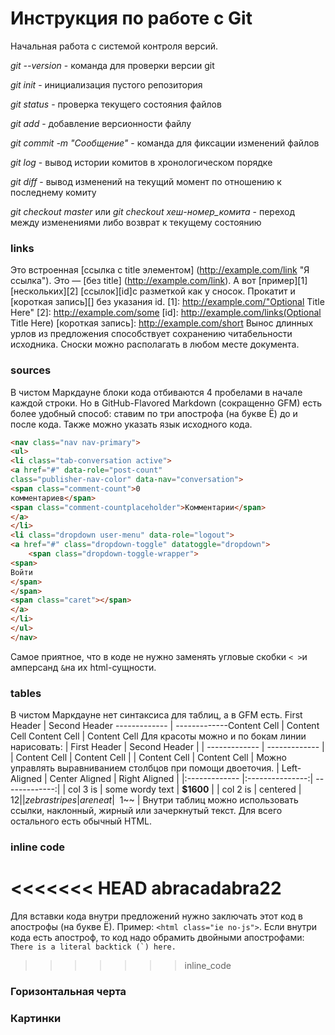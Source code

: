 # Инструкция по работе с Git

Начальная работа с системой контроля версий.

*git --version* - команда для проверки версии git

*git init* - инициализация пустого репозитория

*git status* - проверка текущего состояния файлов

*git add* - добавление версионности файлу

*git commit -m "Сообщение"* - команда для фиксации изменений файлов

*git log* - вывод истории комитов в хронологическом порядке

*git diff* - вывод изменений на текущий момент по отношению к последнему комиту

*git checkout master* или *git checkout хеш-номер_комита* - переход между изменениями либо возврат к текущему состоянию

### links

Это встроенная [ссылка с title элементом]
(http://example.com/link "Я ссылка"). Это — [без title]
(http://example.com/link).
А вот [пример][1] [нескольких][2] [ссылок][id]с
разметкой как у сносок. Прокатит и [короткая запись][]
без указания id.
[1]: http://example.com/"Optional Title Here"
[2]: http://example.com/some
[id]: http://example.com/links(Optional Title Here)
[короткая запись]: http://example.com/short
Вынос длинных урлов из предложения способствует
сохранению читабельности исходника. Сноски можно
располагать в любом месте документа.

### sources

В чистом Маркдауне блоки кода отбиваются 4 пробелами в
начале каждой строки.
Но в GitHub-Flavored Markdown (сокращенно GFM) есть
более удобный способ: ставим по три апострофа (на букве
Ё) до и после кода. Также можно указать язык исходного
кода.
```html
<nav class="nav nav-primary">
<ul>
<li class="tab-conversation active">
<a href="#" data-role="post-count"
class="publisher-nav-color" data-nav="conversation">
<span class="comment-count">0
комментариев</span>
<span class="comment-countplaceholder">Комментарии</span>
</a>
</li>
<li class="dropdown user-menu" data-role="logout">
<a href="#" class="dropdown-toggle" datatoggle="dropdown">
    <span class="dropdown-toggle-wrapper">
<span>
Войти
</span>
</span>
<span class="caret"></span>
</a>
</li>
</ul>
</nav>
```
Самое приятное, что в коде не нужно заменять угловые
скобки `< >`и амперсанд `&`на их html-сущности.

### tables

В чистом Маркдауне нет синтаксиса для таблиц, а в GFM
есть.
First Header | Second Header
------------- | -------------Content Cell | Content Cell
Content Cell | Content Cell
Для красоты можно и по бокам линии нарисовать:
| First Header | Second Header |
| ------------- | ------------- |
| Content Cell | Content Cell |
| Content Cell | Content Cell |
Можно управлять выравниванием столбцов при помощи
двоеточия.
| Left-Aligned | Center Aligned | Right Aligned |
|:------------- |:---------------:| -------------:|
| col 3 is    | some wordy text |    **$1600** |
| col 2 is    | centered      |        $12  |
| zebra stripes | are neat      |      ~~$1~~ |
Внутри таблиц можно использовать ссылки, наклонный,
жирный или зачеркнутый текст.
Для всего остального есть обычный HTML.

### inline code

<<<<<<< HEAD
abracadabra22
=======
Для вставки кода внутри предложений нужно заключать этот
код в апострофы (на букве Ё). Пример: `<html class="ie
no-js">`.
Если внутри кода есть апостроф, то код надо обрамить
двойными апострофами: ``There is a literal backtick (`)
here.``
>>>>>>> inline_code

### Горизонтальная черта

### Картинки 
